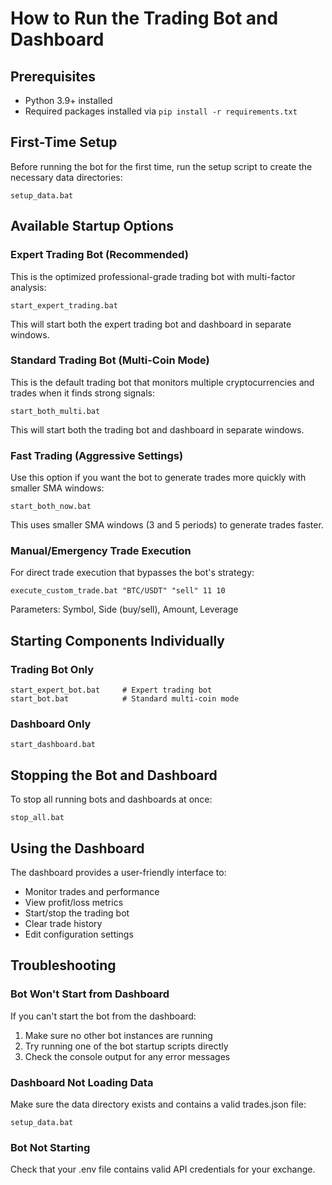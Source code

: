# How to Run the Trading Bot and Dashboard

## Prerequisites
- Python 3.9+ installed
- Required packages installed via `pip install -r requirements.txt`

## First-Time Setup
Before running the bot for the first time, run the setup script to create the necessary data directories:
```
setup_data.bat
```

## Available Startup Options

### Expert Trading Bot (Recommended)
This is the optimized professional-grade trading bot with multi-factor analysis:
```
start_expert_trading.bat
```
This will start both the expert trading bot and dashboard in separate windows.

### Standard Trading Bot (Multi-Coin Mode)
This is the default trading bot that monitors multiple cryptocurrencies and trades when it finds strong signals:
```
start_both_multi.bat
```
This will start both the trading bot and dashboard in separate windows.

### Fast Trading (Aggressive Settings)
Use this option if you want the bot to generate trades more quickly with smaller SMA windows:
```
start_both_now.bat
```
This uses smaller SMA windows (3 and 5 periods) to generate trades faster.

### Manual/Emergency Trade Execution
For direct trade execution that bypasses the bot's strategy:

```
execute_custom_trade.bat "BTC/USDT" "sell" 11 10
```
Parameters: Symbol, Side (buy/sell), Amount, Leverage

## Starting Components Individually

### Trading Bot Only
```
start_expert_bot.bat     # Expert trading bot
start_bot.bat            # Standard multi-coin mode
```

### Dashboard Only
```
start_dashboard.bat
```

## Stopping the Bot and Dashboard
To stop all running bots and dashboards at once:
```
stop_all.bat
```

## Using the Dashboard

The dashboard provides a user-friendly interface to:
- Monitor trades and performance
- View profit/loss metrics
- Start/stop the trading bot
- Clear trade history
- Edit configuration settings

## Troubleshooting

### Bot Won't Start from Dashboard
If you can't start the bot from the dashboard:
1. Make sure no other bot instances are running
2. Try running one of the bot startup scripts directly
3. Check the console output for any error messages

### Dashboard Not Loading Data
Make sure the data directory exists and contains a valid trades.json file:
```
setup_data.bat
```

### Bot Not Starting
Check that your .env file contains valid API credentials for your exchange. 